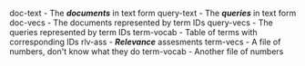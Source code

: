 doc-text - The ***documents*** in text form
query-text - The ***queries*** in text form
doc-vecs - The documents represented by term IDs
query-vecs - The queries represented by term IDs
term-vocab - Table of terms with corresponding IDs
rlv-ass - ***Relevance*** assesments
term-vecs - A file of numbers, don't know what they do
term-vocab - Another file of numbers